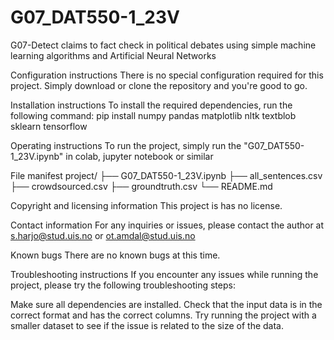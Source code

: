 # G07_DAT550-1_23V
G07-Detect claims to fact check in political debates using simple machine learning algorithms and Artificial Neural Networks

Configuration instructions
There is no special configuration required for this project. Simply download or clone the repository and you're good to go.

Installation instructions
To install the required dependencies, run the following command: pip install numpy pandas matplotlib nltk textblob sklearn tensorflow

Operating instructions
To run the project, simply run the "G07_DAT550-1_23V.ipynb" in colab, jupyter notebook or similar

File manifest
project/
├── G07_DAT550-1_23V.ipynb
├── all_sentences.csv
├── crowdsourced.csv
├── groundtruth.csv
└── README.md

Copyright and licensing information
This project is has no license.

Contact information
For any inquiries or issues, please contact the author at s.harjo@stud.uis.no or ot.amdal@stud.uis.no

Known bugs
There are no known bugs at this time.

Troubleshooting instructions
If you encounter any issues while running the project, please try the following troubleshooting steps:

Make sure all dependencies are installed.
Check that the input data is in the correct format and has the correct columns.
Try running the project with a smaller dataset to see if the issue is related to the size of the data.
